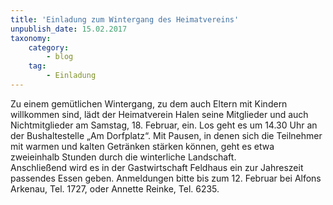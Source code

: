 ```yaml
---
title: 'Einladung zum Wintergang des Heimatvereins'
unpublish_date: 15.02.2017
taxonomy:
    category:
        - blog
    tag:
        - Einladung
---
```


Zu einem gemütlichen Wintergang, zu dem auch Eltern mit Kindern willkommen sind, lädt der Heimatverein Halen seine Mitglieder und auch Nichtmitglieder am Samstag, 18. Februar, ein. Los geht es um 14.30 Uhr an der Bushaltestelle „Am Dorfplatz“. Mit Pausen, in denen sich die Teilnehmer mit warmen und kalten Getränken stärken können, geht es etwa zweieinhalb Stunden durch die winterliche Landschaft.  
Anschließend wird es in der Gastwirtschaft Feldhaus ein zur Jahreszeit passendes Essen geben. Anmeldungen bitte bis zum 12. Februar bei Alfons Arkenau, Tel. 1727, oder Annette Reinke, Tel. 6235.
